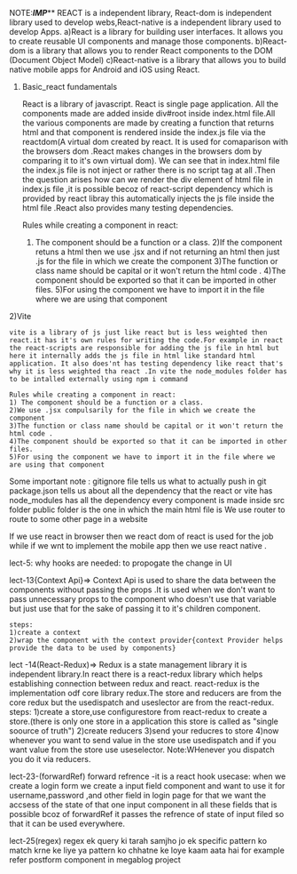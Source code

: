 
NOTE:***********IMP*************
REACT is a independent library, React-dom is independent library used to develop webs,React-native is  a independent library used to develop Apps. 
a)React is a library for building user interfaces. It allows you to create reusable UI components and manage those components.
b)React-dom is a library that allows you to render React components to the DOM (Document Object Model)
c)React-native is a library that allows you to build native mobile apps for Android and iOS using React.

1) Basic_react fundamentals

    React is a library of javascript. React is single page application. All the components made are added inside div#root inside index.html file.All the various components are made by creating a function that returns html and that component is rendered inside the index.js file via the reactdom(A virtual dom created by react. It is used for comaparison with the browsers dom .React makes changes in the browsers dom by comparing it to it's own virtual dom). We can see that in index.html file the index.js file is not inject or rather there is no script tag at all .Then the question arises how can we render the div element of html file in index.js file ,it is possible becoz of react-script dependency which is provided by react libray this automatically injects the js file inside the html file .React also provides many testing dependencies. 

    Rules while creating a component in react:
    1) The component should be a function or a class.
    2)If the component retuns a html then we use .jsx and if not returning an html then just .js for the file in which we create the component
    3)The function or class name should be capital or it won't return the html code .
    4)The component should be exported so that it can be imported in other files.
    5)For using the component we have to import it in the file where we are using that component 

2)Vite

    vite is a library of js just like react but is less weighted then react.it has it's own rules for writing the code.For example in react the react-scripts are responsible for adding the js file in html but here it internally adds the js file in html like standard html application. It also does'nt has testing dependency like react that's why it is less weighted tha react .In vite the node_modules folder has to be intalled externally using npm i command

    Rules while creating a component in react:
    1) The component should be a function or a class.
    2)We use .jsx compulsarily for the file in which we create the component
    3)The function or class name should be capital or it won't return the html code .
    4)The component should be exported so that it can be imported in other files.
    5)For using the component we have to import it in the file where we are using that component 

Some important note :
  gitignore file tells us what to actually push in git
  package.json tells us about all the dependency that the react or vite has 
  node_modules has all the dependency
  every component is made inside src folder 
  public folder is the one in which the main html file is 
  We use router to route to some other page in a website

  If we use react in browser then we react dom of react is used for the job while if we wnt to implement the mobile app then we use react native .

lect-5:
  why hooks are needed:
    to propogate the change in UI 

lect-13{Context Api}=>
    Context Api is used to share the data between the components without passing the props .It is used when we don't want to pass unnecessary props to the component who doesn't use that variable but just use that for the sake of passing it to it's children component.

    steps:
    1)create a context
    2)wrap the component with the context provider{context Provider helps provide the data to be used by components}

lect -14(React-Redux)=>
    Redux is a state management library it is independent library.In react there is a react-redux library which helps establishing connection between redux and react.
    react-redux is the implementation odf core library redux.The store and reducers are from the core redux but the usedispatch and useslector are from the react-redux.
    steps:
    1)create a store,use configurestore from react-redux to create a store.(there is only one store in a application this store is called as "single soource of truth")
    2)create reducers
    3)send your reducres to store
    4)now whenever you want to send value in the store use usedispatch and if you want value from the store use useselector.
    Note:WHenever you dispatch you do it via reducers.

lect-23-(forwardRef)
    forward refrence -it is a react hook
    usecase:
    when we create a login form we create a input field component and want to use it for username,password ,and other field in login page for that we want the accsess of the state of that one input component in all these fields that is possible bcoz of forwardRef it passes the refrence of state of input filed so that it can be used everywhere.

lect-25(regex)
       regex ek query ki tarah samjho jo ek specific pattern ko match krne ke liye ya pattern  ko chhatne ke loye kaam aata hai
       for example refer postform component in megablog project 